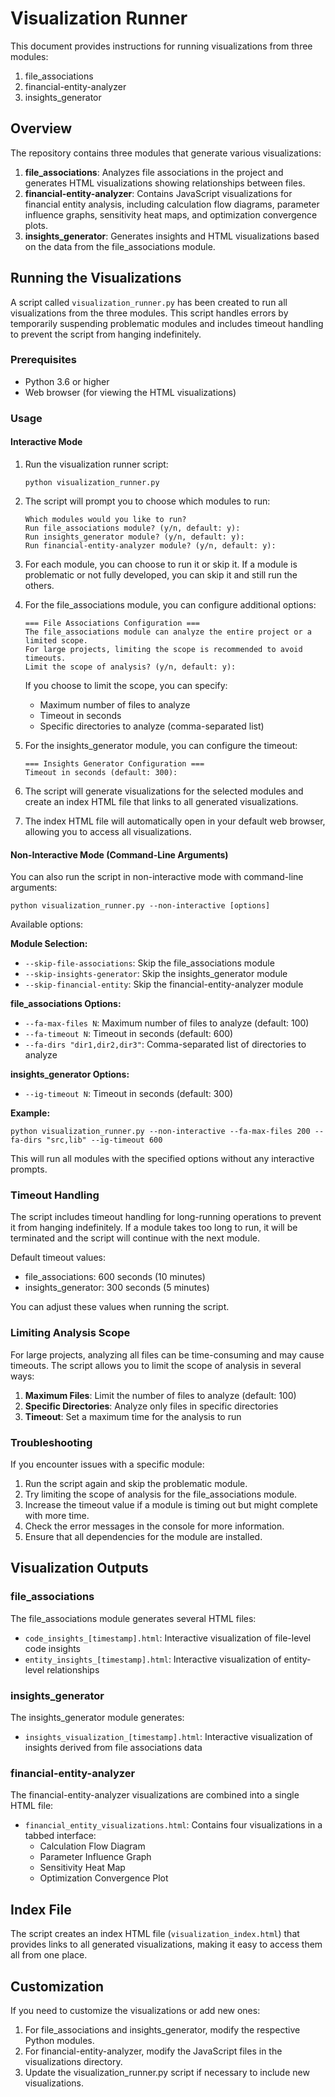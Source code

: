 # Visualization Runner

This document provides instructions for running visualizations from three modules:
1. file_associations
2. financial-entity-analyzer
3. insights_generator

## Overview

The repository contains three modules that generate various visualizations:

1. **file_associations**: Analyzes file associations in the project and generates HTML visualizations showing relationships between files.
2. **financial-entity-analyzer**: Contains JavaScript visualizations for financial entity analysis, including calculation flow diagrams, parameter influence graphs, sensitivity heat maps, and optimization convergence plots.
3. **insights_generator**: Generates insights and HTML visualizations based on the data from the file_associations module.

## Running the Visualizations

A script called `visualization_runner.py` has been created to run all visualizations from the three modules. This script handles errors by temporarily suspending problematic modules and includes timeout handling to prevent the script from hanging indefinitely.

### Prerequisites

- Python 3.6 or higher
- Web browser (for viewing the HTML visualizations)

### Usage

#### Interactive Mode

1. Run the visualization runner script:
   ```
   python visualization_runner.py
   ```

2. The script will prompt you to choose which modules to run:
   ```
   Which modules would you like to run?
   Run file_associations module? (y/n, default: y):
   Run insights_generator module? (y/n, default: y):
   Run financial-entity-analyzer module? (y/n, default: y):
   ```

3. For each module, you can choose to run it or skip it. If a module is problematic or not fully developed, you can skip it and still run the others.

4. For the file_associations module, you can configure additional options:
   ```
   === File Associations Configuration ===
   The file_associations module can analyze the entire project or a limited scope.
   For large projects, limiting the scope is recommended to avoid timeouts.
   Limit the scope of analysis? (y/n, default: y):
   ```

   If you choose to limit the scope, you can specify:
   - Maximum number of files to analyze
   - Timeout in seconds
   - Specific directories to analyze (comma-separated list)

5. For the insights_generator module, you can configure the timeout:
   ```
   === Insights Generator Configuration ===
   Timeout in seconds (default: 300):
   ```

6. The script will generate visualizations for the selected modules and create an index HTML file that links to all generated visualizations.

7. The index HTML file will automatically open in your default web browser, allowing you to access all visualizations.

#### Non-Interactive Mode (Command-Line Arguments)

You can also run the script in non-interactive mode with command-line arguments:

```
python visualization_runner.py --non-interactive [options]
```

Available options:

**Module Selection:**
- `--skip-file-associations`: Skip the file_associations module
- `--skip-insights-generator`: Skip the insights_generator module
- `--skip-financial-entity`: Skip the financial-entity-analyzer module

**file_associations Options:**
- `--fa-max-files N`: Maximum number of files to analyze (default: 100)
- `--fa-timeout N`: Timeout in seconds (default: 600)
- `--fa-dirs "dir1,dir2,dir3"`: Comma-separated list of directories to analyze

**insights_generator Options:**
- `--ig-timeout N`: Timeout in seconds (default: 300)

**Example:**
```
python visualization_runner.py --non-interactive --fa-max-files 200 --fa-dirs "src,lib" --ig-timeout 600
```

This will run all modules with the specified options without any interactive prompts.

### Timeout Handling

The script includes timeout handling for long-running operations to prevent it from hanging indefinitely. If a module takes too long to run, it will be terminated and the script will continue with the next module.

Default timeout values:
- file_associations: 600 seconds (10 minutes)
- insights_generator: 300 seconds (5 minutes)

You can adjust these values when running the script.

### Limiting Analysis Scope

For large projects, analyzing all files can be time-consuming and may cause timeouts. The script allows you to limit the scope of analysis in several ways:

1. **Maximum Files**: Limit the number of files to analyze (default: 100)
2. **Specific Directories**: Analyze only files in specific directories
3. **Timeout**: Set a maximum time for the analysis to run

### Troubleshooting

If you encounter issues with a specific module:

1. Run the script again and skip the problematic module.
2. Try limiting the scope of analysis for the file_associations module.
3. Increase the timeout value if a module is timing out but might complete with more time.
4. Check the error messages in the console for more information.
5. Ensure that all dependencies for the module are installed.

## Visualization Outputs

### file_associations

The file_associations module generates several HTML files:
- `code_insights_[timestamp].html`: Interactive visualization of file-level code insights
- `entity_insights_[timestamp].html`: Interactive visualization of entity-level relationships

### insights_generator

The insights_generator module generates:
- `insights_visualization_[timestamp].html`: Interactive visualization of insights derived from file associations data

### financial-entity-analyzer

The financial-entity-analyzer visualizations are combined into a single HTML file:
- `financial_entity_visualizations.html`: Contains four visualizations in a tabbed interface:
  - Calculation Flow Diagram
  - Parameter Influence Graph
  - Sensitivity Heat Map
  - Optimization Convergence Plot

## Index File

The script creates an index HTML file (`visualization_index.html`) that provides links to all generated visualizations, making it easy to access them all from one place.

## Customization

If you need to customize the visualizations or add new ones:

1. For file_associations and insights_generator, modify the respective Python modules.
2. For financial-entity-analyzer, modify the JavaScript files in the visualizations directory.
3. Update the visualization_runner.py script if necessary to include new visualizations.
